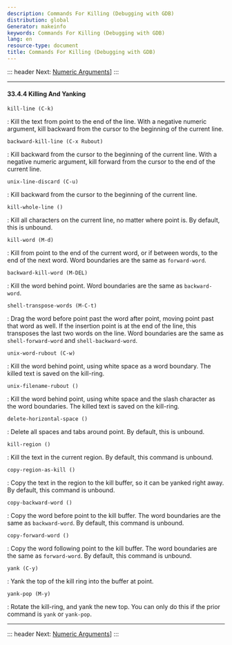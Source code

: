 ```yaml
---
description: Commands For Killing (Debugging with GDB)
distribution: global
Generator: makeinfo
keywords: Commands For Killing (Debugging with GDB)
lang: en
resource-type: document
title: Commands For Killing (Debugging with GDB)
---
```

::: header
Next: [Numeric Arguments](Numeric-Arguments.html#Numeric-Arguments)]
:::

---

#### 33.4.4 Killing And Yanking

`kill-line (C-k)`

:   Kill the text from point to the end of the line. With a negative numeric argument, kill backward from the cursor to the beginning of the current line.

`backward-kill-line (C-x Rubout)`

:   Kill backward from the cursor to the beginning of the current line. With a negative numeric argument, kill forward from the cursor to the end of the current line.

`unix-line-discard (C-u)`

:   Kill backward from the cursor to the beginning of the current line.

`kill-whole-line ()`

:   Kill all characters on the current line, no matter where point is. By default, this is unbound.

`kill-word (M-d)`

:   Kill from point to the end of the current word, or if between words, to the end of the next word. Word boundaries are the same as `forward-word`.

`backward-kill-word (M-DEL)`

:   Kill the word behind point. Word boundaries are the same as `backward-word`.

`shell-transpose-words (M-C-t)`

:   Drag the word before point past the word after point, moving point past that word as well. If the insertion point is at the end of the line, this transposes the last two words on the line. Word boundaries are the same as `shell-forward-word` and `shell-backward-word`.

`unix-word-rubout (C-w)`

:   Kill the word behind point, using white space as a word boundary. The killed text is saved on the kill-ring.

`unix-filename-rubout ()`

:   Kill the word behind point, using white space and the slash character as the word boundaries. The killed text is saved on the kill-ring.

`delete-horizontal-space ()`

:   Delete all spaces and tabs around point. By default, this is unbound.

`kill-region ()`

:   Kill the text in the current region. By default, this command is unbound.

`copy-region-as-kill ()`

:   Copy the text in the region to the kill buffer, so it can be yanked right away. By default, this command is unbound.

`copy-backward-word ()`

:   Copy the word before point to the kill buffer. The word boundaries are the same as `backward-word`. By default, this command is unbound.

`copy-forward-word ()`

:   Copy the word following point to the kill buffer. The word boundaries are the same as `forward-word`. By default, this command is unbound.

`yank (C-y)`

:   Yank the top of the kill ring into the buffer at point.

`yank-pop (M-y)`

:   Rotate the kill-ring, and yank the new top. You can only do this if the prior command is `yank` or `yank-pop`.

---

::: header
Next: [Numeric Arguments](Numeric-Arguments.html#Numeric-Arguments)]
:::
